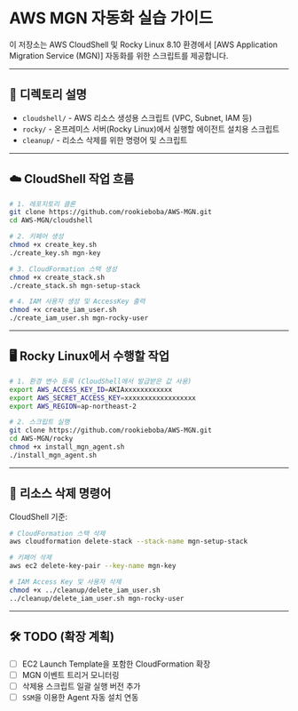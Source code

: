 
# AWS MGN 자동화 실습 가이드

이 저장소는 AWS CloudShell 및 Rocky Linux 8.10 환경에서 [AWS Application Migration Service (MGN)] 자동화를 위한 스크립트를 제공합니다.

---

## 📁 디렉토리 설명

- `cloudshell/` - AWS 리소스 생성용 스크립트 (VPC, Subnet, IAM 등)
- `rocky/` - 온프레미스 서버(Rocky Linux)에서 실행할 에이전트 설치용 스크립트
- `cleanup/` - 리소스 삭제를 위한 명령어 및 스크립트

---

## ☁️ CloudShell 작업 흐름

```bash
# 1. 레포지토리 클론
git clone https://github.com/rookieboba/AWS-MGN.git
cd AWS-MGN/cloudshell

# 2. 키페어 생성
chmod +x create_key.sh
./create_key.sh mgn-key

# 3. CloudFormation 스택 생성
chmod +x create_stack.sh
./create_stack.sh mgn-setup-stack

# 4. IAM 사용자 생성 및 AccessKey 출력
chmod +x create_iam_user.sh
./create_iam_user.sh mgn-rocky-user
```

---

## 🖥️ Rocky Linux에서 수행할 작업

```bash
# 1. 환경 변수 등록 (CloudShell에서 발급받은 값 사용)
export AWS_ACCESS_KEY_ID=AKIAxxxxxxxxxxxx
export AWS_SECRET_ACCESS_KEY=xxxxxxxxxxxxxxxxxx
export AWS_REGION=ap-northeast-2

# 2. 스크립트 실행
git clone https://github.com/rookieboba/AWS-MGN.git
cd AWS-MGN/rocky
chmod +x install_mgn_agent.sh
./install_mgn_agent.sh
```

---

## 🧹 리소스 삭제 명령어

CloudShell 기준:

```bash
# CloudFormation 스택 삭제
aws cloudformation delete-stack --stack-name mgn-setup-stack

# 키페어 삭제
aws ec2 delete-key-pair --key-name mgn-key

# IAM Access Key 및 사용자 삭제
chmod +x ../cleanup/delete_iam_user.sh
../cleanup/delete_iam_user.sh mgn-rocky-user
```

---

## 🛠️ TODO (확장 계획)

- [ ] EC2 Launch Template을 포함한 CloudFormation 확장
- [ ] MGN 이벤트 트리거 모니터링
- [ ] 삭제용 스크립트 일괄 실행 버전 추가
- [ ] `SSM`을 이용한 Agent 자동 설치 연동
